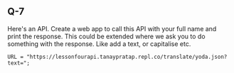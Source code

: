 ## Q-7

Here's an API. Create a web app to call this API with your full name and print the response. This could be extended where we ask you to do something with the response. Like add a text, or capitalise etc.

    URL = "https://lessonfourapi.tanaypratap.repl.co/translate/yoda.json?text=";
